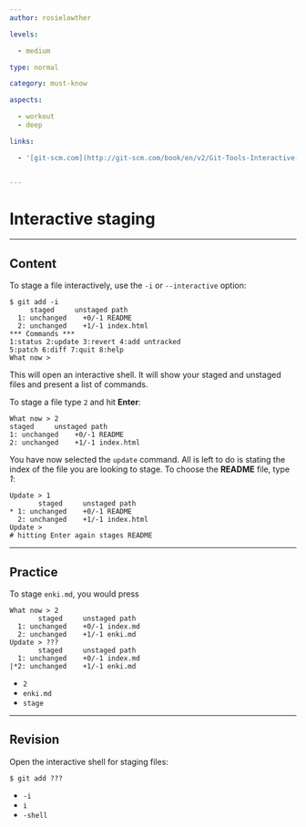 ```yaml
---
author: rosielowther

levels:

  - medium

type: normal

category: must-know

aspects:

  - workout
  - deep

links:

  - '[git-scm.com](http://git-scm.com/book/en/v2/Git-Tools-Interactive-Staging){website}'


---
```


# Interactive staging

---
## Content

To stage a file interactively, use the `-i` or `--interactive` option:
```
$ git add -i
     staged     unstaged path
  1: unchanged    +0/-1 README
  2: unchanged    +1/-1 index.html
*** Commands ***
1:status 2:update 3:revert 4:add untracked
5:patch 6:diff 7:quit 8:help
What now >
```
This will open an interactive shell. It will show your staged and unstaged files and present a list of commands.

To stage a file type `2` and hit **Enter**:
```
What now > 2
staged     unstaged path
1: unchanged    +0/-1 README
2: unchanged    +1/-1 index.html
```
You have now selected the `update` command. All is left to do is stating the index of the file you are looking to stage. To choose the **README** file, type *1*:
```
Update > 1
       staged     unstaged path
* 1: unchanged    +0/-1 README
  2: unchanged    +1/-1 index.html
Update >
# hitting Enter again stages README
```

---
## Practice

To stage `enki.md`, you would press
```
What now > 2
       staged     unstaged path
  1: unchanged    +0/-1 index.md
  2: unchanged    +1/-1 enki.md
Update > ???
       staged     unstaged path
  1: unchanged    +0/-1 index.md
|*2: unchanged    +1/-1 enki.md
```

* `2`
* `enki.md`
* `stage`

---
## Revision

Open the interactive shell for staging files:
```
$ git add ???
```

* `-i`
* `i`
* `-shell`

 
